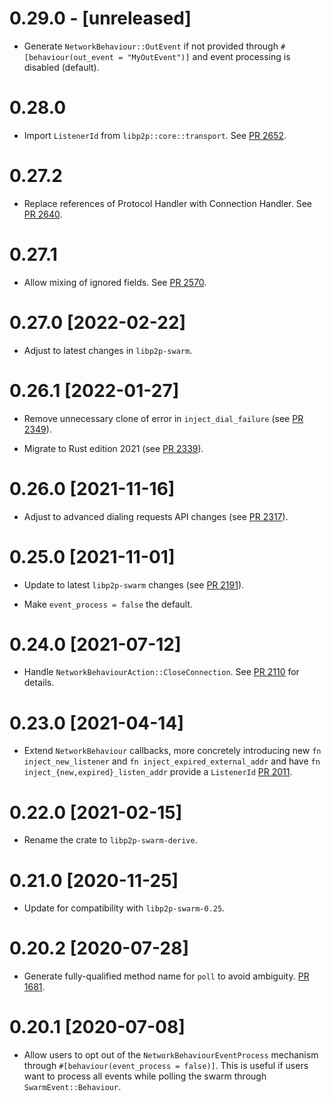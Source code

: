 # 0.29.0 - [unreleased]

- Generate `NetworkBehaviour::OutEvent` if not provided through `#[behaviour(out_event =
  "MyOutEvent")]` and event processing is disabled (default).

# 0.28.0

- Import `ListenerId` from `libp2p::core::transport`. See [PR 2652].

[PR 2652]: https://github.com/libp2p/rust-libp2p/pull/2652

# 0.27.2

- Replace references of Protocol Handler with Connection Handler. See [PR 2640].

[PR 2640]: https://github.com/libp2p/rust-libp2p/pull/2640

# 0.27.1

- Allow mixing of ignored fields. See [PR 2570].

[PR 2570]: https://github.com/libp2p/rust-libp2p/pull/2570

# 0.27.0 [2022-02-22]

- Adjust to latest changes in `libp2p-swarm`.

# 0.26.1 [2022-01-27]

- Remove unnecessary clone of error in `inject_dial_failure` (see [PR 2349]).

- Migrate to Rust edition 2021 (see [PR 2339]).

[PR 2339]: https://github.com/libp2p/rust-libp2p/pull/2339
[PR 2349]: https://github.com/libp2p/rust-libp2p/pull/2349

# 0.26.0 [2021-11-16]

- Adjust to advanced dialing requests API changes (see [PR 2317]).

[PR 2317]: https://github.com/libp2p/rust-libp2p/pull/2317

# 0.25.0 [2021-11-01]

- Update to latest `libp2p-swarm` changes (see [PR 2191]).

- Make `event_process = false` the default.

[PR 2191]: https://github.com/libp2p/rust-libp2p/pull/2191

# 0.24.0 [2021-07-12]

- Handle `NetworkBehaviourAction::CloseConnection`. See [PR 2110] for details.

[PR 2110]: https://github.com/libp2p/rust-libp2p/pull/2110/

# 0.23.0 [2021-04-14]

- Extend `NetworkBehaviour` callbacks, more concretely introducing new `fn
  inject_new_listener` and `fn inject_expired_external_addr` and have `fn
  inject_{new,expired}_listen_addr` provide a `ListenerId` [PR
  2011](https://github.com/libp2p/rust-libp2p/pull/2011).

# 0.22.0 [2021-02-15]

- Rename the crate to `libp2p-swarm-derive`.

# 0.21.0 [2020-11-25]

- Update for compatibility with `libp2p-swarm-0.25`.

# 0.20.2 [2020-07-28]

- Generate fully-qualified method name for `poll` to avoid
ambiguity. [PR 1681](https://github.com/libp2p/rust-libp2p/pull/1681).

# 0.20.1 [2020-07-08]

- Allow users to opt out of the `NetworkBehaviourEventProcess`
mechanism through `#[behaviour(event_process = false)]`. This is
useful if users want to process all events while polling the
swarm through `SwarmEvent::Behaviour`.
